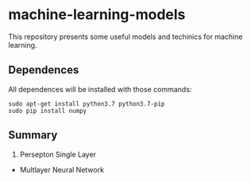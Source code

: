 # machine-learning-models

This repository presents some useful models and techinics for machine learning.

## Dependences

All dependences will be installed with those commands:

	sudo apt-get install python3.7 python3.7-pip
	sudo pip install numpy

## Summary

1. Persepton Single Layer
 * Multlayer Neural Network

